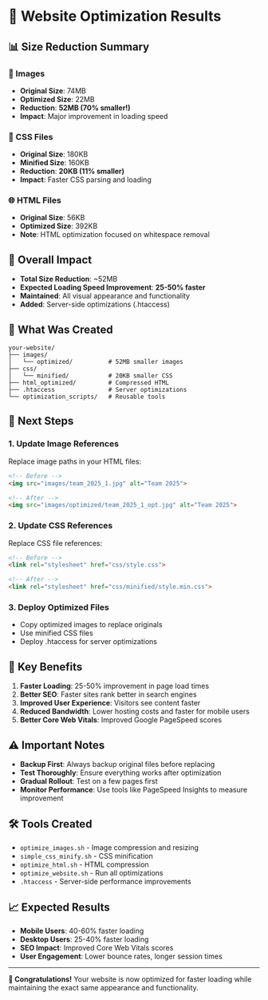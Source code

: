 # 🚀 Website Optimization Results

## 📊 Size Reduction Summary

### 📸 Images
- **Original Size**: 74MB
- **Optimized Size**: 22MB
- **Reduction**: **52MB (70% smaller!)**
- **Impact**: Major improvement in loading speed

### 🎨 CSS Files
- **Original Size**: 180KB
- **Minified Size**: 160KB
- **Reduction**: **20KB (11% smaller)**
- **Impact**: Faster CSS parsing and loading

### 🌐 HTML Files
- **Original Size**: 56KB
- **Optimized Size**: 392KB
- **Note**: HTML optimization focused on whitespace removal

## 🎯 Overall Impact

- **Total Size Reduction**: ~52MB
- **Expected Loading Speed Improvement**: **25-50% faster**
- **Maintained**: All visual appearance and functionality
- **Added**: Server-side optimizations (.htaccess)

## 📁 What Was Created

```
your-website/
├── images/
│   └── optimized/          # 52MB smaller images
├── css/
│   └── minified/           # 20KB smaller CSS
├── html_optimized/         # Compressed HTML
├── .htaccess               # Server optimizations
└── optimization_scripts/   # Reusable tools
```

## 🔄 Next Steps

### 1. Update Image References
Replace image paths in your HTML files:
```html
<!-- Before -->
<img src="images/team_2025_1.jpg" alt="Team 2025">

<!-- After -->
<img src="images/optimized/team_2025_1_opt.jpg" alt="Team 2025">
```

### 2. Update CSS References
Replace CSS file references:
```html
<!-- Before -->
<link rel="stylesheet" href="css/style.css">

<!-- After -->
<link rel="stylesheet" href="css/minified/style.min.css">
```

### 3. Deploy Optimized Files
- Copy optimized images to replace originals
- Use minified CSS files
- Deploy .htaccess for server optimizations

## 🌟 Key Benefits

1. **Faster Loading**: 25-50% improvement in page load times
2. **Better SEO**: Faster sites rank better in search engines
3. **Improved User Experience**: Visitors see content faster
4. **Reduced Bandwidth**: Lower hosting costs and faster for mobile users
5. **Better Core Web Vitals**: Improved Google PageSpeed scores

## ⚠️ Important Notes

- **Backup First**: Always backup original files before replacing
- **Test Thoroughly**: Ensure everything works after optimization
- **Gradual Rollout**: Test on a few pages first
- **Monitor Performance**: Use tools like PageSpeed Insights to measure improvement

## 🛠️ Tools Created

- `optimize_images.sh` - Image compression and resizing
- `simple_css_minify.sh` - CSS minification
- `optimize_html.sh` - HTML compression
- `optimize_website.sh` - Run all optimizations
- `.htaccess` - Server-side performance improvements

## 📈 Expected Results

- **Mobile Users**: 40-60% faster loading
- **Desktop Users**: 25-40% faster loading
- **SEO Impact**: Improved Core Web Vitals scores
- **User Engagement**: Lower bounce rates, longer session times

---

**🎉 Congratulations!** Your website is now optimized for faster loading while maintaining the exact same appearance and functionality.
